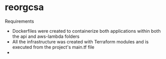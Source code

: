 # reorgcsa

Requirements

* Dockerfiles were created to containerize both applications within both the api and aws-lambda folders
* All the infrastructure was created with Terraform modules and is executed from the project's main.tf file
* 
